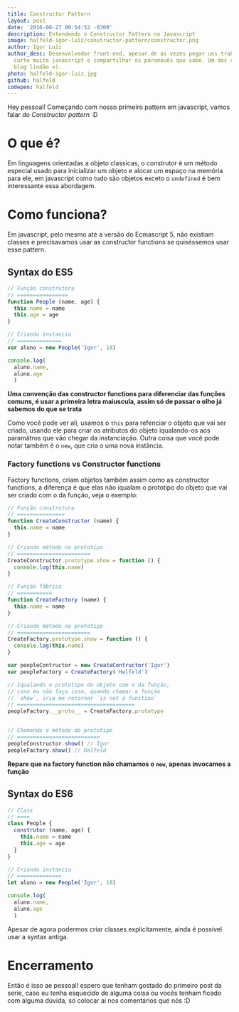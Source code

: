 ```yaml
---
title: Constructor Pattern
layout: post
date: '2016-08-27 00:54:52 -0300'
description: Entendendo o Constructor Pattern no Javascript
image: halfeld-igor-luíz/constructor-pattern/constructor.png
author: Igor Luíz
author_desc: Desenvolvedor front-end, apesar de as vezes pegar uns trabalhos de back,
  curte muito javascript e compartilhar os paranauês que sabe. Um dos criadores desse
  blog lindão =).
photo: halfeld-igor-luiz.jpg
github: halfeld
codepen: halfeld
---
```


Hey pessoal! Começando com nosso primeiro pattern em javascript, vamos falar do _Constructor pattern_ :D

# O que é?
Em linguagens orientadas a objeto classicas, o construtor é um método especial usado para inicializar um objeto e alocar um espaço na memória para ele, em javascript como tudo são objetos exceto o `undefined` é bem interessante essa abordagem.

# Como funciona?
Em javascript, pelo mesmo até a versão do Ecmascript 5, não existiam classes e precisavamos usar as constructor functions se quiséssemos usar esse pattern.

## Syntax do ES5

```javascript
// Função construtora
// ================
function People (name, age) {
  this.name = name
  this.age = age
}

// Criando instancia
// ==============
var aluno = new People('Igor', 18)

console.log(
  aluno.name, 
  aluno.age
  )
```

**Uma convenção das constructor functions para diferenciar das funções comuns, é usar a primeira letra maiuscula, assim só de passar o olho já sabemos do que se trata**

Como você pode ver ali, usamos o `this` para refenciar o objeto que vai ser criado, usando ele para criar os atributos do objeto iqualando-os aos paramâtros que vão chegar da instanciação. 
Outra coisa que você pode notar também é o `new`, que cria o uma nova instância.

### Factory functions vs Constructor functions 

Factory functions, criam objetos também assim como as constructor functions, a diferença é que elas não iqualam o prototipo do objeto que vai ser criado com o da função, veja o exemplo:

```javascript
// Função construtora
// ===============
function CreateConstructor (name) {
  this.name = name
}

// Criando método no prototipo
// =======================
CreateConstructor.prototype.show = function () {
  console.log(this.name)
}

// Função fábrica
// ===========
function CreateFactory (name) {
  this.name = name
}

// Criando método no prototipo
// =======================
CreateFactory.prototype.show = function () {
  console.log(this.name)
}

var peopleContructor = new CreateContructor('Igor')
var peopleFactory = CreateFactory('Halfeld')

// Iqualando o prototipo do objeto com o da função,
// caso eu não faça isso, quando chamar a função 
// `show`, iria me retornar `is not a function`
// =====================================
peopleFactory.__proto__ = CreateFactory.prototype 


// Chamando o método do prototipo
// ==========================
peopleConstructor.show() // Igor
peopleFactory.show() // Halfeld
```

**Repare que na factory function não chamamos o `new`,  apenas invocamos a função**

## Syntax do ES6

```javascript
// Class
// ====
class People {
  construtor (name, age) {
    this.name = name
    this.age = age
  }
}

// Criando instancia
// ==============
let aluno = new People('Igor', 18)

console.log(
  aluno.name, 
  aluno.age
  )
```

Apesar de agora podermos criar classes explicitamente, ainda é possivel usar a syntax antiga.

# Encerramento
Então é isso ae pessoal! espero que tenham gostado do primeiro post da serie, caso eu tenha esquecido de alguma coisa ou vocês tenham ficado com alguma dúvida, só colocar aí nos comentários qué nós :D
